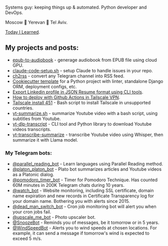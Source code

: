 Systems guy: keeping things up & automated. Python developer and DevOps.

Moscow 🛫 Yerevan 🛫 Tel Aviv.

[Today I Learned](https://www.alexryabov.com/til/).

## My projects and posts:

* [epub-to-audiobook](https://github.com/haron/epub-to-audiobook) - generage audiobook from EPUB file using cloud GPU.
* [claude-code-setup.sh](https://github.com/haron/claude-code-setup.sh) - setup Claude to handle issues in your repo.
* [ch2rss](https://ch2rss.fflow.net) - convert any Telegram channel into RSS feed.
* [Cookiecutter template](https://github.com/haron/python-project-template) for a Python project with linter, standalone Django ORM, deployment configs, etc.
* [Export Linkedin profile in JSON Resume format using CLI tools](https://gist.github.com/haron/39852d7b05a924a64f620a7d189b3e86).
* [How to deploy with Github Actions in Tailscale VPN](https://github.com/haron/tailscale-github-deploy).
* [Tailscale install 451](https://gist.github.com/haron/8b2a6244e124766ee0d6396389ac7f34) - Bash script to install Tailscale in unsupported countries.
* [yt-summarize.sh](https://github.com/haron/yt-summarize.sh) - summarize Youtube video with a bash script, using subtitles from Youtube.
* [yt-dlp-transcript](https://github.com/haron/yt-dlp-transcript) - CLI tool and Python library to download Youtube videos transcripts.
* [yt-transcribe-summarize](https://github.com/haron/yt-transcribe-summarize) - transcribe Youtube video using Whisper, then summarize it with Llama model.

### My Telegram bots:

* [\@parallel_reading_bot](https://t.me/parallel_reading_bot) - Learn languages using Parallel Reading method.
* [\@platon_platon_bot](https://t.me/platon_platon_bot) - Plato bot summarizes articles and Youtube videos as a Platonic dialog.
* [\@pomodoro_timer_bot](https://t.me/pomodoro_timer_bot) - Timer for Pomodoro Technique. Has counted 60M minutes in 200K Telegram chats during 10 years.
* [\@watch_bot](https://t.me/watch_bot) - Website monitoring, including SSL certificate, domain name expiration and new records in Certificate Transparency log for your domain name. Bothering you with alerts since 2015.
* [\@dead_man_switch_bot](https://t.me/dead_man_switch_bot) - Cron job monitoring bot will alert you when your cron jobs fail.
* [\@upscale_me_bot](https://t.me/upscale_me_bot) - Photo upscaler bot.
* [\@SnoozeBot](https://t.me/snoozebot) - Reminds you of messages, be it tomorrow or in 5 years.
* [\@WindSpeedBot](https://t.me/windspeedbot) - Alerts you to wind speeds at chosen locations. For example, it can send a message if tomorrow's wind is expected to exceed 5 m/s.
